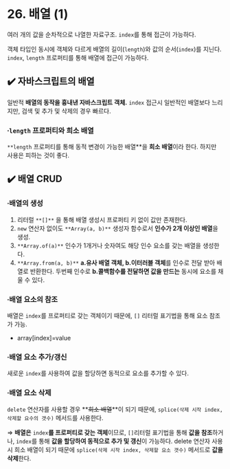 # 26. 배열 (1)

여러 개의 값을 순차적으로 나열한 자료구조. `index`를 통해 접근이 가능하다. 

객체 타입인 동시에 객체와 다르게 배열의 길이(`length`)와 값의 순서(`index`)를 지닌다. `index`, `length` 프로퍼티를 통해 배열에 접근이 가능하다. 

## ✔️ 자바스크립트의 배열

일반적 **배열의 동작을 흉내낸 자바스크립트 객체.** `index` 접근시 일반적인 배열보다 느리지만, 검색 및 추가 및 삭제의 경우 빠르다. 

### ∙`length` 프로퍼티와 희소 배열

`**length` 프로퍼티를 통해 동적 변경이 가능한 배열**을 **희소 배열**이라 한다. 하지만 사용은 피하는 것이 좋다. 

## ✔️ 배열 CRUD

### ∙배열의 생성

1. 리터럴 `**[]**` 을 통해 배열 생성시 프로퍼티 키 없이 값만 존재한다. 
2. `new` 연산자 없이도 `**Array(a, b)**` 생성자 함수로서 **인수가 2개 이상인 배열**을 생성. 
3. `**Array.of(a)**` 인수가 1개거나 숫자여도 해당 인수 요소를 갖는 배열을 생성한다.
4. `**Array.from(a, b)**` **a.유사 배열 객체, b.이터러블 객체**를 인수로 전달 받아 배열로 반환한다. 두번째 인수로 **b.콜백함수를 전달하면 값을 만드는** 동시에 요소를 채울 수 있다. 

### ∙배열 요소의 참조

배열은 `index`를 프로퍼티로 갖는 객체이기 때문에, `[]` 리터럴 표기법을 통해 요소 참조가 가능. 

- array[index]=value

### ∙배열 요소 추가/갱신

새로운 `index`를 사용하여  값을 할당하면 동적으로 요소를 추가할 수 있다. 

### ∙배열 요소 삭제

`delete` 연산자를 사용할 경우 **~~희소 배열~~**이 되기 때문에, `splice(삭제 시작 index, 삭제할 요수의 갯수)` 메서드를 사용한다.

⇒ **배열은** `index`**를 프로퍼티로 갖는 객체**이므로, `[]`리터럴 표기법을 통해 **값을 참조**하거나, `index`를 통해 **값을 할당하여 동적으로 추가 및 갱신**이 가능하다. delete 연산자 사용시 희소 배열이 되기 때문에 `splice(삭제 시작 index, 삭제할 요소 갯수)` 메서드로 **값을 삭제**한다.